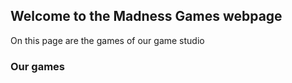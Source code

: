## Welcome to the Madness Games webpage

On this page are the games of our game studio

### Our games

